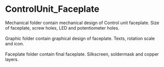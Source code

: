 # ControlUnit_Faceplate
Mechanical folder contain mechanical design of Control unit faceplate. Size of faceplate, screw holes, LED and potentiometer holes.<br><br>
Graphic folder contain graphical design of faceplate. Texts, rotation scale and icon.<br><br>
Faceplate folder contain final faceplate. Silkscreen, soldermask and copper layers.<br><br>
